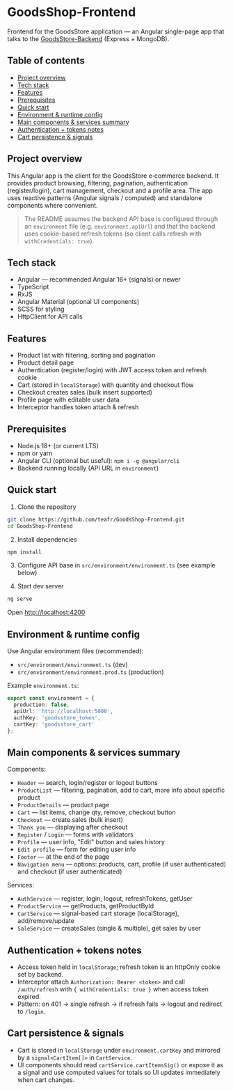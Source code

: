 # GoodsShop-Frontend

Frontend for the GoodsStore application — an Angular single-page app that talks to the [GoodsStore-Backend](https://github.com/teafr/GoodsStore-Backend) (Express + MongoDB).

## Table of contents

* [Project overview](#project-overview)
* [Tech stack](#tech-stack)
* [Features](#features)
* [Prerequisites](#prerequisites)
* [Quick start](#quick-start)
* [Environment & runtime config](#environment--runtime-config)
* [Main components & services summary](#main-components--services-summary)
* [Authentication + tokens notes](#authentication--tokens-notes)
* [Cart persistence & signals](#cart-persistence--signals)

## Project overview

This Angular app is the client for the GoodsStore e‑commerce backend. It provides product browsing, filtering, pagination, authentication (register/login), cart management, checkout and a profile area. The app uses reactive patterns (Angular signals / computed) and standalone components where convenient.

> The README assumes the backend API base is configured through an `environment` file (e.g. `environment.apiUrl`) and that the backend uses cookie-based refresh tokens (so client calls refresh with `withCredentials: true`).

## Tech stack

* Angular — recommended Angular 16+ (signals) or newer
* TypeScript
* RxJS
* Angular Material (optional UI components)
* SCSS for styling
* HttpClient for API calls

## Features

* Product list with filtering, sorting and pagination
* Product detail page
* Authentication (register/login) with JWT access token and refresh cookie
* Cart (stored in `localStorage`) with quantity and checkout flow
* Checkout creates sales (bulk insert supported)
* Profile page with editable user data
* Interceptor handles token attach & refresh

## Prerequisites

* Node.js 18+ (or current LTS)
* npm or yarn
* Angular CLI (optional but useful): `npm i -g @angular/cli`
* Backend running locally (API URL in `environment`)

## Quick start

1. Clone the repository

```bash
git clone https://github.com/teafr/GoodsShop-Frontend.git
cd GoodsShop-Frontend
```

2. Install dependencies

```bash
npm install
```

3. Configure API base in `src/environment/environment.ts` (see example below)

4. Start dev server

```bash
ng serve
```

Open [http://localhost:4200](http://localhost:4200)

## Environment & runtime config

Use Angular environment files (recommended):

* `src/environment/environment.ts` (dev)
* `src/environment/environment.prod.ts` (production)

Example `environment.ts`:

```ts
export const environment = {
  production: false,
  apiUrl: 'http://localhost:5000',
  authKey: 'goodsstore_token',
  cartKey: 'goodsstore_cart'
};
```

## Main components & services summary

Components:

* `Header` — search, login/register or logout buttons
* `ProductList` — filtering, pagination, add to cart, more info about specific product
* `ProductDetails` — product page
* `Cart` — list items, change qty, remove, checkout button
* `Checkout` — create sales (bulk insert)
* `Thank you` — displaying after checkout
* `Register` / `Login` — forms with validators
* `Profile` — user info, "Edit" button and sales history
* `Edit profile` — form for editing user info
* `Footer` — at the end of the page 
* `Navigation menu` — options: products, cart, profile (if user authenticated) and checkout (if user authenticated)

Services:

* `AuthService` — register, login, logout, refreshTokens, getUser
* `ProductService` — getProducts, getProductById
* `CartService` — signal-based cart storage (localStorage), add/remove/update
* `SaleService` — createSales (single & multiple), get sales by user

## Authentication + tokens notes

* Access token held in `localStorage`; refresh token is an httpOnly cookie set by backend.
* Interceptor attach `Authorization: Bearer <token>` and call `/auth/refresh` with `{ withCredentials: true }` when access token expired.
* Pattern: on 401 → single refresh → if refresh fails → logout and redirect to `/login`.

## Cart persistence & signals

* Cart is stored in `localStorage` under `environment.cartKey` and mirrored by a `signal<CartItem[]>` in `CartService`.
* UI components should read `cartService.cartItemsSig()` or expose it as a signal and use computed values for totals so UI updates immediately when cart changes.

